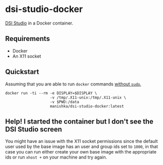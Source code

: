 # dsi-studio-docker

[DSI Studio](http://dsi-studio.labsolver.org/) in a Docker container.

## Requirements

* Docker 
* An X11 socket

## Quickstart

Assuming  that you are able to run `docker`
commands [without `sudo`](http://docs.docker.io/installation/ubuntulinux/#giving-non-root-access),

```
docker run -ti --rm -e DISPLAY=$DISPLAY \
                    -v /tmp/.X11-unix:/tmp/.X11-unix \
                    -v $PWD:/data
                    manishka/dsi-studio-docker:latest 
```

## Help! I started the container but I don't see the DSI Studio screen

You might have an issue with the X11 socket permissions since the default user
used by the base image has an user and group ids set to `1000`, in that case
you can run either create your own base image with the appropriate ids or run
```xhost +``` 
on your machine and try again.


